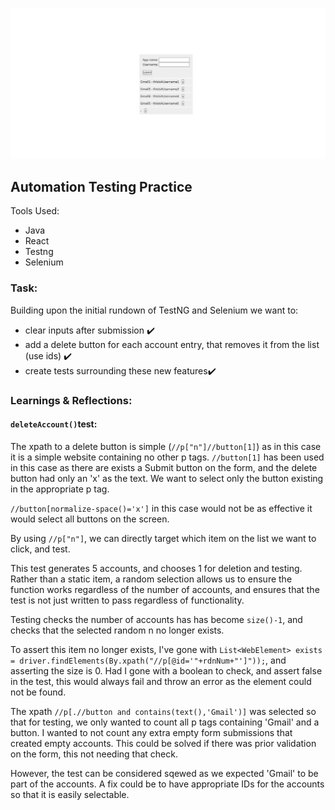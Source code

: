 ![Screenshot](/assets/front-end.png "Site Preview")
## Automation Testing Practice

Tools Used:
- Java
- React
- Testng
- Selenium


### Task:
Building upon the initial rundown of TestNG and Selenium we want to:

- clear inputs after submission ✔️
- add a delete button for each account entry, that removes it from the list (use ids) ✔️
- create tests surrounding these new features✔️
  

 ### Learnings & Reflections:
 
#### `deleteAccount()`test:
The xpath to a delete button is simple (`//p["n"]//button[1]`) as in this case it is a simple website containing no other p tags. `//button[1]` has been used in this case as there are exists a Submit button on the form, and the delete button had only an 'x' as the text. We want to select only the button existing in the appropriate p tag.

```//button[normalize-space()='x']``` in this case would not be as effective it would select all buttons on the screen. 

By using ```//p["n"]```, we can directly target which item on the list we want to click, and test. 

This test generates 5 accounts, and chooses 1 for deletion and testing. Rather than a static item, a random selection allows us to ensure the function works regardless of the number of accounts, and ensures that the test is not just written to pass regardless of functionality. 

Testing checks the number of accounts has has become ```size()-1```, and checks that the selected random n no longer exists. 

To assert this item no longer exists, I've gone with 
```List<WebElement> exists = driver.findElements(By.xpath("//p[@id='"+rdnNum+"']"));```, and asserting the size is 0. Had I gone with a boolean to check, and assert false in the test, this would always fail and throw an error as the element could not be found. 

The xpath ```//p[.//button and contains(text(),'Gmail')]``` was selected so that for testing, we only wanted to count all p tags containing 'Gmail' and a button. I wanted to not count any extra empty form submissions that created empty accounts. This could be solved if there was prior validation on the form, this not needing that check. 

However, the test can be considered sqewed as we expected 'Gmail' to be part of the accounts. A fix could be to have appropriate IDs for the accounts so that it is easily selectable. 